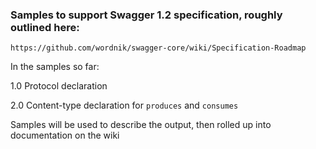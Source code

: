 ### Samples to support Swagger 1.2 specification, roughly outlined here:

```
https://github.com/wordnik/swagger-core/wiki/Specification-Roadmap
```

In the samples so far:

1.0 Protocol declaration

2.0 Content-type declaration for `produces` and `consumes`


Samples will be used to describe the output, then rolled up into documentation on the wiki
